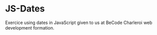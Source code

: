 # JS-Dates

Exercice using dates in JavaScript given to us at BeCode Charleroi web development formation.
